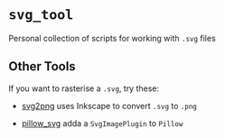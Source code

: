 # `svg_tool`

Personal collection of scripts for working with `.svg` files


## Other Tools
If you want to rasterise a `.svg`, try these:
 * [svg2png](https://pypi.org/project/svg2png/)
   uses Inkscape to convert `.svg` to `.png`

 * [pillow_svg](https://github.com/gribbg/pillow_svg)
   adda a `SvgImagePlugin` to `Pillow`

